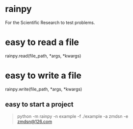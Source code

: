 # rainpy

For the Scientific Research to test problems.

# easy to read a file
rainpy.read(file_path, *args, *kwargs)

# easy to write a file
rainpy.write(file_path, *args, *kwargs)


## easy to start a project

> python -m rainpy -n example -f ./example -a zmdsn -e zmdsn@126.com


